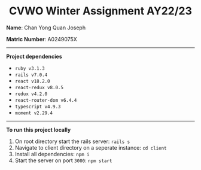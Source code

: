 <h1 align="center">CVWO Winter Assignment AY22/23</h1>

**Name**: Chan Yong Quan Joseph

**Matric Number**: A0249075X

---

**Project dependencies**

- `ruby v3.1.3`
- `rails v7.0.4`
- `react v18.2.0`
- `react-redux v8.0.5`
- `redux v4.2.0`
- `react-router-dom v6.4.4`
- `typescript v4.9.3`
- `moment v2.29.4`

---

**To run this project locally**

1. On root directory start the rails server: `rails s`
2. Navigate to client directory on a seperate instance: `cd client`
3. Install all dependencies: `npm i`
4. Start the server on port `3000`: `npm start`

<!--
Things you may want to cover:
* Ruby version
* System dependencies
* Configuration
* Database creation
* Database initialization
* How to run the test suite
* Services (job queues, cache servers, search engines, etc.)
* Deployment instructions
* ...
 -->
